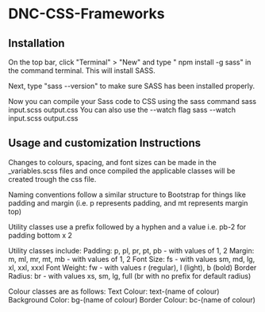 # DNC-CSS-Frameworks

## Installation

On the top bar, click "Terminal" > "New" and type " npm install -g sass" in the command terminal. This will install SASS.

Next, type "sass --version" to make sure SASS has been installed properly.

Now you can compile your Sass code to CSS using the sass command sass input.scss output.css You can also use the --watch flag sass --watch input.scss output.css

## Usage and customization Instructions

Changes to colours, spacing, and font sizes can be made in the \_variables.scss files and once compiled the applicable classes will be created trough the css file.

Naming conventions follow a similar structure to Bootstrap for things like padding and margin (i.e. p represents padding, and mt represents margin top)

Utility classes use a prefix followed by a hyphen and a value
i.e. pb-2 for padding bottom x 2

Utility classes include:
Padding: p, pl, pr, pt, pb - with values of 1, 2
Margin: m, ml, mr, mt, mb - with values of 1, 2
Font Size: fs - with values sm, md, lg, xl, xxl, xxxl
Font Weight: fw - with values r (regular), l (light), b (bold)
Border Radius: br - with values xs, sm, lg, full (br with no prefix for default radius)

Colour classes are as follows:
Text Colour: text-(name of colour)
Background Color: bg-(name of colour)
Border Colour: bc-(name of colour)
